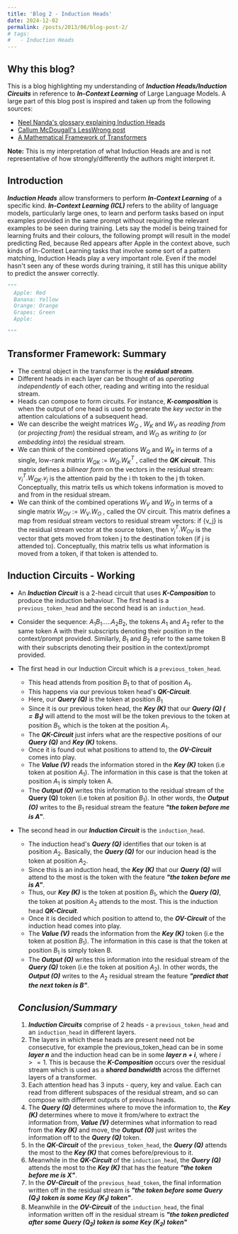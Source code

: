 ```yaml
---
title: 'Blog 2 - Induction Heads'
date: 2024-12-02
permalink: /posts/2013/08/blog-post-2/
# tags:
#   - Induction Heads
---
```


## **Why this blog?**
This is a blog highlighting my understanding of ***Induction Heads/Induction Circuits*** in reference to ***In-Context Learning*** of Large Language Models. A large part of this blog post is inspired and taken up from the following sources:
- [Neel Nanda's glossary explaining Induction Heads](https://dynalist.io/d/n2ZWtnoYHrU1s4vnFSAQ519J#z=_Jzi6YHRHKP1JziwdE02qdYZ)
- [Callum McDougall's LessWrong post](https://www.perfectlynormal.co.uk/blog-induction-heads-illustrated)
- [A Mathematical Framework of Transformers](https://transformer-circuits.pub/2021/framework/index.html)

**Note:** This is my interpretation of what Induction Heads are and is not representative of how strongly/differently the authors might interpret it.

## **Introduction**
***Induction Heads*** allow transformers to perform ***In-Context Learning*** of a specific kind.
***In-Context Learning (ICL)*** refers to the ability of language models, particularly large ones, to learn and perform tasks based on input examples provided in the same prompt without requiring the relevant examples to be seen during training. 
Lets say the model is being trained for learning fruits and their colours, the following prompt will result in the model predicting Red, because Red appears after Apple in the context above, such kinds of In-Context Learning tasks that involve some sort of a pattern matching, Induction Heads play a very important role. Even if the model hasn't seen any of these words during training, it still has this unique ability to predict the answer correctly.
```python
"""
  Apple: Red
  Banana: Yellow
  Orange: Orange
  Grapes: Green
  Apple:  

"""
``` 
## **Transformer Framework: Summary**
- The central object in the transformer is the ***residual stream***.
- Different heads in each layer can be thought of as *operating independently* of each other, reading and writing into the residual stream.
- Heads can compose to form circuits. For instance, 
***K-composition*** is when the output of one head is used to generate the *key vector* in the attention calculations of a subsequent head.
- We can describe the weight matrices $W_Q$ , $W_K$ and $W_V$ as *reading from* (or *projecting from*) the residual stream, and $W_O$ as *writing to* (or *embedding into*) the residual stream.
- We can think of the combined operations $W_Q$ and $W_K$ in terms of a single, low-rank matrix $W_{QK}$ := $W_Q. {W_K}^T$ , called the ***QK circuit***. This matrix defines a *bilinear form* on the vectors in the residual stream: ${v_i}^T.W_{QK}.v_j$ is the attention paid by the i th token to the j th token. Conceptually, this matrix tells us which tokens information is moved to and from in the residual stream.
- We can think of the combined operations $W_V$ and $W_O$ in terms of a single matrix $W_{OV}$ := $W_V.W_O$ , called the OV circuit. This matrix defines a map from residual stream vectors to residual stream vectors: if {v_j} is the residual stream vector at the source token, then ${v_j}^T.W_{OV}$ is the vector that gets moved from token j to the destination token (if j is attended to). Conceptually, this matrix tells us what information is moved from a token, if that token is attended to.

## **Induction Circuits - Working**
- An ***Induction Circuit*** is a 2-head circuit that uses ***K-Composition*** to produce the induction behaviour. The first head is a `previous_token_head` and the second head is an `induction_head`. 
- Consider the sequence: $A_1B_1.....A_2B_2$, the tokens $A_1$ and $A_2$ refer to the same token A with their subscripts denoting their position in the context/prompt provided. Similarly, $B_1$ and $B_2$ refer to the same token B with their subscripts denoting their position in the context/prompt provided.
- The first head in our Induction Circuit which is a `previous_token_head`.
  - This head attends from position $B_1$ to that of position $A_1$. 
  - This happens via our previous token head's ***QK-Circuit***.
  - Here, our ***Query (Q)*** is the token at position $B_1$
  - Since it is our previous token head, the ***Key (K)*** that our ***Query (Q)  $(= B_1)$*** will attend to the most will be the token previous to the token at position $B_1$, which is the token at the position $A_1$.
  - The ***QK-Circuit*** just infers what are the respective positions of our ***Query (Q)*** and ***Key (K)*** tokens.
  - Once it is found out what positions to attend to, the ***OV-Circuit*** comes into play.
  - The ***Value (V)*** reads the information stored in the ***Key (K)*** token (i.e token at position $A_1$). The information in this case is that the token at position $A_1$ is simply token A.
  - The ***Output (O)*** writes this information to the residual stream of the **Query (Q)** token (i.e token at position $B_1$). In other words, the ***Output (O)*** writes to the $B_1$ residual stream the feature ***"the token before me is A"***.
- The second head in our ***Induction Circuit*** is the `induction_head`.
  - The induction head's ***Query (Q)*** identifies that our token is at position $A_2$. Basically, the ***Query (Q)*** for our inducion head is the token at position $A_2$. 
  - Since this is an induction head, the ***Key (K)*** that our ***Query (Q)*** will attend to the most is the token with the feature ***"the token before me is A"***.
  - Thus, our ***Key (K)*** is the token at position $B_1$, which the ***Query (Q)***, the token at position $A_2$ attends to the most. This is the induction head ***QK-Circuit***.
  - Once it is decided which position to attend to, the ***OV-Circuit*** of the induction head comes into play.
  - The ***Value (V)*** reads the information from the ***Key (K)*** token (i.e the token at position $B_1$). The information in this case is that the token at position $B_1$ is simply token B.
  - The ***Output (O)*** writes this information into the residual stream of the ***Query (Q)*** token (i.e the token at position $A_2$). In other words, the ***Output (O)*** writes to the $A_2$ residual stream the feature ***"predict that the next token is B"***.

  ## ***Conclusion/Summary***
  1) ***Induction Circuits*** comprise of 2 heads - a `previous_token_head` and an `induction_head` in different layers.
  2) The layers in which these heads are present need not be consecutive, for example the previous_token_head can be in some ***layer $n$*** and the induction head can be in some ***layer $n + i$***, where $i >= 1$. This is because the ***K-Composition*** occurs over the residual stream which is used as a ***shared bandwidth*** across the differnet layers of a transformer.
  3) Each attention head has 3 inputs - query, key and value. Each can read from different subspaces of the residual stream, and so can compose with different outputs of previous heads. 
  4) The ***Query (Q)*** determines where to move the information to, the ***Key (K)*** determines where to move it from/where to extract the information from, ***Value (V)*** determines what information to read from the ***Key (K)*** and move, the ***Output (O)*** just writes the information off to the ***Query (Q)*** token.
  5) In the ***QK-Circuit*** of the `previous_token_head`, the ***Query (Q)*** attends the most to the ***Key (K)*** that comes before/previous to it.
  6) Meanwhile in the ***QK-Circuit*** of the `induction_head`, the ***Query (Q)*** attends the most to the ***Key (K)*** that has the feature ***"the token before me is X"***. 
  7) In the ***OV-Circuit*** of the `previous_head_token`, the final information written off in the residual stream is ***"the token before some ***Query ($Q_1$)*** token is some ***Key ($K_1$)*** token"***.
  8) Meanwhile in the ***OV-Circuit*** of the `induction_head`, the final information written off in the residual stream is ***"the token predicted after some ***Query ($Q_2$)*** token is some ***Key ($K_2$)*** token"***

